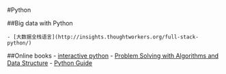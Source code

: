 #Python

##Big data with Python

    - [大数据全栈语言](http://insights.thoughtworkers.org/full-stack-python/)

##Online books
    - [interactive python](http://interactivepython.org/runestone/default/user/login?_next=/runestone/default/index)
    - [Problem Solving with Algorithms and Data Structure](http://interactivepython.org/runestone/static/pythonds/index.html)
    - [Python Guide](http://docs.python-guide.org/en/latest/)
